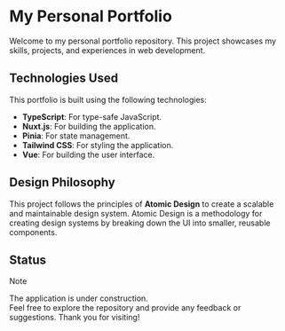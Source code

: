 # My Personal Portfolio

Welcome to my personal portfolio repository. This project showcases my skills, projects, and experiences in web development.

## Technologies Used

This portfolio is built using the following technologies:

- **TypeScript**: For type-safe JavaScript.
- **Nuxt.js**: For building the application.
- **Pinia**: For state management.
- **Tailwind CSS**: For styling the application.
- **Vue**: For building the user interface.

## Design Philosophy

This project follows the principles of **Atomic Design** to create a scalable and maintainable design system. Atomic Design is a methodology for creating design systems by breaking down the UI into smaller, reusable components.

## Status

> [!NOTE]
> The application is under construction. <br>
> Feel free to explore the repository and provide any feedback or suggestions. Thank you for visiting!
